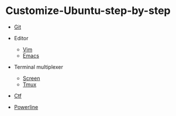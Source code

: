 # Customize-Ubuntu-step-by-step
- [Git](./Git)

- Editor
	- [Vim](./Vim)
	- [Emacs](./Emacs)

- Terminal multiplexer
	- [Screen](./Screen)
	- [Tmux](./Tmux)

- [Ctf](./Ctf)

- [Powerline](./Powerline)
